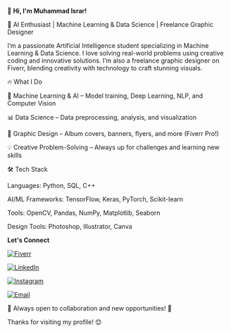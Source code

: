 👋 **Hi, I'm Muhammad Israr!**

🚀 AI Enthusiast | Machine Learning & Data Science | Freelance Graphic Designer

I’m a passionate Artificial Intelligence student specializing in Machine Learning & Data Science. I love solving real-world problems using creative coding and innovative solutions. I’m also a freelance graphic designer on Fiverr, blending creativity with technology to craft stunning visuals.


🔥 What I Do

🤖 Machine Learning & AI – Model training, Deep Learning, NLP, and Computer Vision

📊 Data Science – Data preprocessing, analysis, and visualization

🎨 Graphic Design – Album covers, banners, flyers, and more (Fiverr Pro!)

💡 Creative Problem-Solving – Always up for challenges and learning new skills

🛠️ Tech Stack

Languages: Python, SQL, C++

AI/ML Frameworks: TensorFlow, Keras, PyTorch, Scikit-learn

Tools: OpenCV, Pandas, NumPy, Matplotlib, Seaborn

Design Tools: Photoshop, Illustrator, Canva

**Let's Connect**

[![Fiverr](https://img.shields.io/badge/Fiverr-1DBF73?style=for-the-badge&logo=fiverr&logoColor=white)](https://www.fiverr.com/)

[![LinkedIn](https://img.shields.io/badge/LinkedIn-0077B5?style=for-the-badge&logo=linkedin&logoColor=white)](https://www.linkedin.com/) 

[![Instagram](https://img.shields.io/badge/Instagram-E4405F?style=for-the-badge&logo=instagram&logoColor=white)](https://www.instagram.com/) 

[![Email](https://img.shields.io/badge/Email-D14836?style=for-the-badge&logo=gmail&logoColor=white)](mailto:your-email@example.com)

📌 Always open to collaboration and new opportunities! 🚀

Thanks for visiting my profile! 😊

